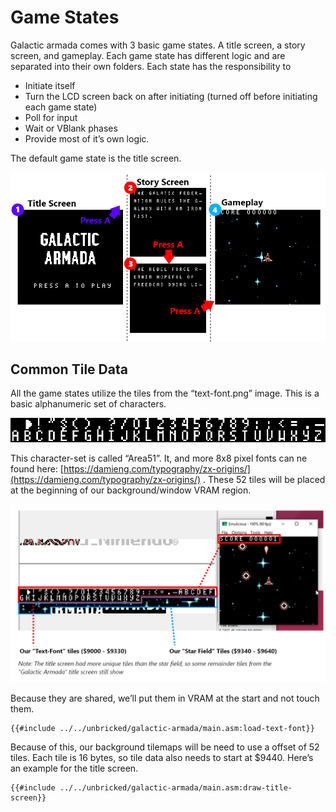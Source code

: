 # Game States

Galactic armada comes with 3 basic game states. A title screen, a story screen, and gameplay. Each game state has different logic and are separated into their own folders. Each state has the responsibility to 

- Initiate itself
- Turn the LCD screen back on after initiating (turned off before initiating each game state)
- Poll for input
- Wait or VBlank phases
- Provide most of it’s own logic.

The default game state is the title screen.

![Game States Visualized.png](../assets/img/Game_States_Visualized.png)

## Common Tile Data

All the game states utilize the tiles from the “text-font.png” image. This is a basic alphanumeric set of characters.

![Untitled](../assets/img/Untitled.png)

 This character-set is called “Area51”. It, and more 8x8 pixel fonts can ne found here: [https://damieng.com/typography/zx-origins/](https://damieng.com/typography/zx-origins/) . These 52 tiles will be placed at the beginning of our background/window VRAM region.  

![TextFontDiagram.png](../assets/img/TextFontDiagram.png)

Because they are shared, we’ll put them in VRAM at the start and not touch them.

```rgbasm,linenos,start={{#line_no_of "" ../../unbricked/galactic-armada/main.asm:load-text-font}}
{{#include ../../unbricked/galactic-armada/main.asm:load-text-font}}
```

Because of this, our background tilemaps  will be need to use a offset of 52 tiles. Each tile is 16 bytes, so tile data also needs to start at $9440. Here’s an example for the title screen.

```rgbasm,linenos,start={{#line_no_of "" ../../unbricked/galactic-armada/main.asm:draw-title-screen}}
{{#include ../../unbricked/galactic-armada/main.asm:draw-title-screen}}
```
